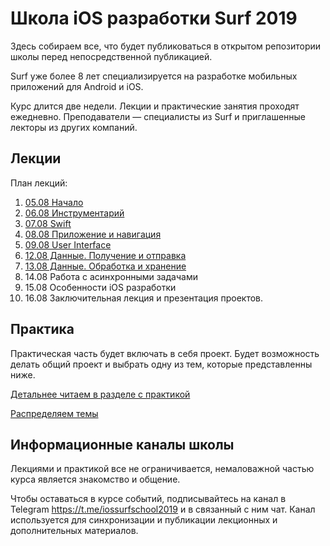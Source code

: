 # Школа iOS разработки Surf 2019

Здесь собираем все, что будет публиковаться в открытом репозитории школы перед непосредственной публикацией.

Surf уже более 8 лет специализируется на разработке мобильных приложений для Android и iOS.

Курс длится две недели. Лекции и практические занятия проходят ежедневно.
Преподаватели — специалисты из Surf и приглашенные лекторы из других компаний.

## Лекции

План лекций:

1. [05.08 Начало](lectures/lecture1)
2. [06.08 Инструментарий](lectures/lecture2)
3. [07.08 Swift](lectures/lecture3)
4. [08.08 Приложение и навигация](lectures/lecture4)
5. [09.08 User Interface](lectures/lecture5)
6. [12.08 Данные. Получение и отправка](lectures/lecture6)
7. [13.08 Данные. Обработка и хранение](lectures/lecture7)
8. 14.08 Работа с асинхронными задачами
9. 15.08 Особенности iOS разработки
10. 16.08 Заключительная лекция и презентация проектов.

## Практика

Практическая часть будет включать в себя проект. Будет возможность делать общий проект и выбрать одну из тем, которые представленны ниже.

[Детальнее читаем в разделе с практикой](practice.md)

[Распределяем темы](projects.md)

## Информационные каналы школы

Лекциями и практикой все не ограничивается, немаловажной частью курса является знакомство и общение.

Чтобы оставаться в курсе событий, подписывайтесь на канал в Telegram https://t.me/iossurfschool2019 и в связанный с ним чат.
Канал используется для синхронизации и публикации лекционных и дополнительных материалов.
